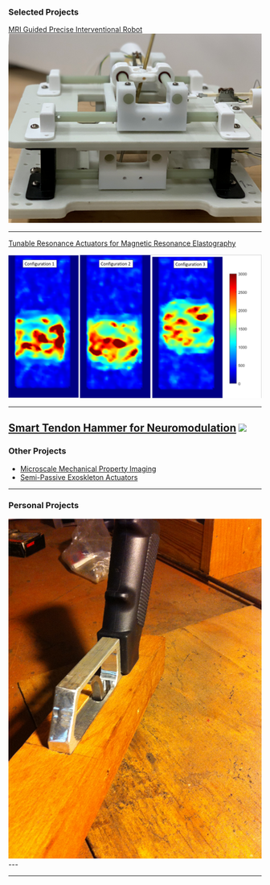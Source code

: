 
### Selected Projects 

[MRI Guided Precise Interventional Robot](/sample_page)
<img src="images/Robot.png?raw=true"/>

---
[Tunable Resonance Actuators for Magnetic Resonance Elastography](/MRE)

<img src="images/StiffImage.PNG?raw=true"/>

---

[Smart Tendon Hammer for Neuromodulation](https://research.gatech.edu/if-i-had-hammer-simple-tool-enable-remote-neurological-examinations)
<img src="images/Classification App Gif.GIF?raw=true"/>
---
### Other Projects

- [Microscale Mechanical Property Imaging](http://example.com/)
- [Semi-Passive Exoskleton Actuators](http://example.com/)


---
### Personal Projects

<img src="images/Handle mount.JPG"/>
---


---

